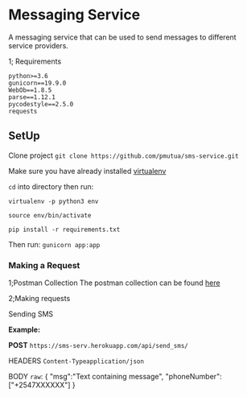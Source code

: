 # Messaging Service

A messaging service that can be used to send messages to different service providers.

1; Requirements

    python>=3.6
    gunicorn==19.9.0
    WebOb==1.8.5
    parse==1.12.1
    pycodestyle==2.5.0
    requests

## SetUp

Clone project `git clone https://github.com/pmutua/sms-service.git`

Make sure  you have already installed [virtualenv](https://pypi.org/project/virtualenv/)

`cd` into directory then  run:

`virtualenv -p python3 env`

`source env/bin/activate`

`pip install -r requirements.txt`

Then run: `gunicorn app:app`

### Making a Request

1;Postman Collection
The postman collection can be found [here](https://documenter.getpostman.com/view/8315062/SVtTz8wH?version=latest)

2;Making requests

Sending SMS

**Example:**

**POST** `https://sms-serv.herokuapp.com/api/send_sms/`

HEADERS   `Content-Typeapplication/json`

BODY `raw`:
    {
        "msg":"Text containing message",
        "phoneNumber":["+2547XXXXXX"]
    }
